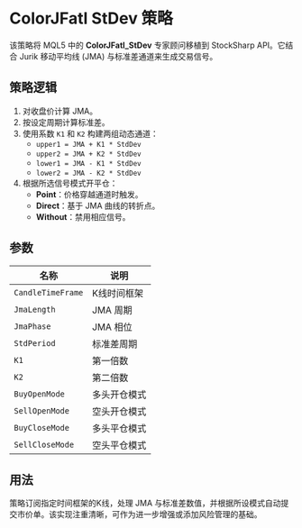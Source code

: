 # ColorJFatl StDev 策略

该策略将 MQL5 中的 **ColorJFatl_StDev** 专家顾问移植到 StockSharp API。它结合 Jurik 移动平均线 (JMA) 与标准差通道来生成交易信号。

## 策略逻辑

1. 对收盘价计算 JMA。
2. 按设定周期计算标准差。
3. 使用系数 `K1` 和 `K2` 构建两组动态通道：
   - `upper1 = JMA + K1 * StdDev`
   - `upper2 = JMA + K2 * StdDev`
   - `lower1 = JMA - K1 * StdDev`
   - `lower2 = JMA - K2 * StdDev`
4. 根据所选信号模式开平仓：
   - **Point**：价格穿越通道时触发。
   - **Direct**：基于 JMA 曲线的转折点。
   - **Without**：禁用相应信号。

## 参数

| 名称 | 说明 |
|------|------|
| `CandleTimeFrame` | K线时间框架 |
| `JmaLength` | JMA 周期 |
| `JmaPhase` | JMA 相位 |
| `StdPeriod` | 标准差周期 |
| `K1` | 第一倍数 |
| `K2` | 第二倍数 |
| `BuyOpenMode` | 多头开仓模式 |
| `SellOpenMode` | 空头开仓模式 |
| `BuyCloseMode` | 多头平仓模式 |
| `SellCloseMode` | 空头平仓模式 |

## 用法

策略订阅指定时间框架的K线，处理 JMA 与标准差数值，并根据所设模式自动提交市价单。该实现注重清晰，可作为进一步增强或添加风险管理的基础。

